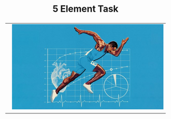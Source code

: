 <html>
<h1><p align= "center">5 Element Task</h1>
<table>
  <tr>
    <td></td>
    <td><img src="image.jpg"></td>
  <tr>
    <td></td>
    <td></td>
  </tr>
  </table>
